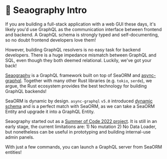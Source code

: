 # 🧭 Seaography Intro

If you are building a full-stack application with a web GUI these days, it's likely you'd use GraphQL as the communication interface between frontend and backend. A GraphQL schema is strongly typed and self-documenting, so no doubt frontend developers love them!

However, building GraphQL resolvers is no easy task for backend developers. There is a huge impedance mismatch between GraphQL and SQL, even though they both deemed relational. Luckily, we've got your back!

[Seaography](https://github.com/SeaQL/seaography) is a GraphQL framework built on top of SeaORM and [async-graphql](https://github.com/async-graphql/async-graphql). Together with many other Rust libraries (e.g. `tokio`, `serde`), we argue, the Rust ecosystem provides the best technology for building GraphQL backends!

SeaORM is dynamic by design. `async-graphql` `v5.0` introduced [dynamic schema](https://docs.rs/async-graphql/latest/async_graphql/dynamic/index.html) and is a perfect match with SeaORM, as we can take a SeaORM Entity and upgrade it into a GraphQL Entity.

Seaography started out as a [Summer of Code 2022 project](https://github.com/SeaQL/summer-of-code/blob/main/2022/README.md#1-a-graphql-framework-on-top-of-seaorm). It is still in an early stage, the current limitations are: 1) No mutation 2) No Data Loader, but nonetheless can be useful in prototyping and building internal-use admin panels.

With just a few commands, you can launch a GraphQL server from SeaORM entities!